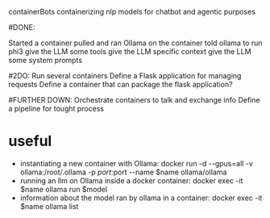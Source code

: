 containerBots
containerizing nlp models for chatbot and agentic purposes

#DONE:

Started a container
pulled and ran Ollama on the container
told ollama to run phi3
give the LLM some tools
give the LLM specific context
give the LLM some system prompts

#2DO:
Run several containers
Define a Flask application for managing requests
Define a container that can package the flask application?



#FURTHER DOWN:
Orchestrate containers to talk and exchange info
Define a pipeline for tought process

# useful
* instantiating a new container with Ollama: docker run -d --gpus=all -v ollama:/root/.ollama -p $port:$port --name $name ollama/ollama
* running an llm on Ollama inside a docker container: docker exec -it $name ollama run $model
* information about the model ran by ollama in a container: docker exec -it $name ollama list

